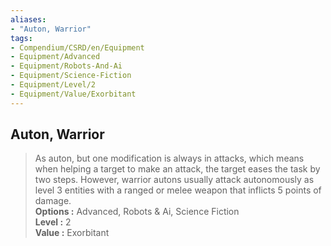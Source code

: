 ```yaml
---
aliases:
- "Auton, Warrior"
tags:
- Compendium/CSRD/en/Equipment
- Equipment/Advanced
- Equipment/Robots-And-Ai
- Equipment/Science-Fiction
- Equipment/Level/2
- Equipment/Value/Exorbitant
---
```


  
## Auton, Warrior  
  
>As auton, but one modification is always in attacks, which means when helping a target to make an attack, the target eases the task by two steps. However, warrior autons usually attack autonomously as level 3 entities with a ranged or melee weapon that inflicts 5 points of damage.  
> **Options :** Advanced, Robots & Ai, Science Fiction  
> **Level :** 2  
> **Value :** Exorbitant